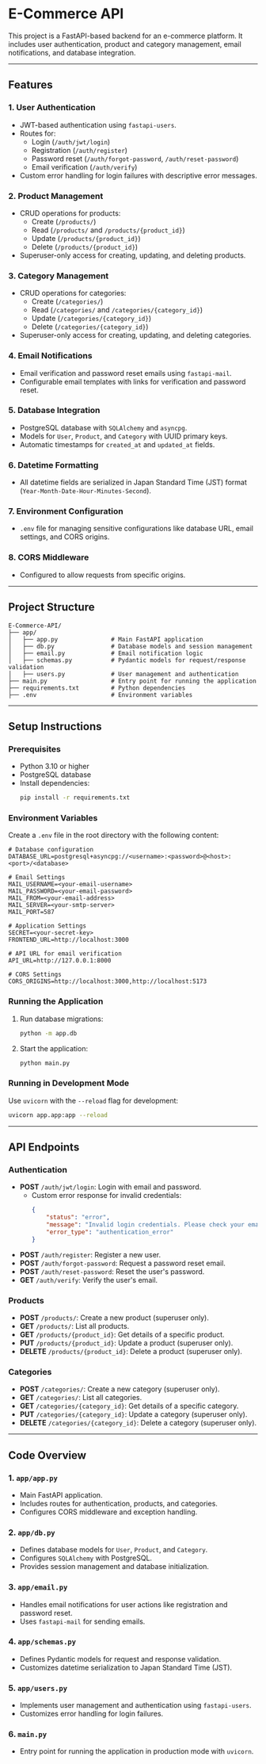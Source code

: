 # E-Commerce API

This project is a FastAPI-based backend for an e-commerce platform. It includes user authentication, product and category management, email notifications, and database integration.

---

## Features

### 1. **User Authentication**
- JWT-based authentication using `fastapi-users`.
- Routes for:
  - Login (`/auth/jwt/login`)
  - Registration (`/auth/register`)
  - Password reset (`/auth/forgot-password`, `/auth/reset-password`)
  - Email verification (`/auth/verify`)
- Custom error handling for login failures with descriptive error messages.

### 2. **Product Management**
- CRUD operations for products:
  - Create (`/products/`)
  - Read (`/products/` and `/products/{product_id}`)
  - Update (`/products/{product_id}`)
  - Delete (`/products/{product_id}`)
- Superuser-only access for creating, updating, and deleting products.

### 3. **Category Management**
- CRUD operations for categories:
  - Create (`/categories/`)
  - Read (`/categories/` and `/categories/{category_id}`)
  - Update (`/categories/{category_id}`)
  - Delete (`/categories/{category_id}`)
- Superuser-only access for creating, updating, and deleting categories.

### 4. **Email Notifications**
- Email verification and password reset emails using `fastapi-mail`.
- Configurable email templates with links for verification and password reset.

### 5. **Database Integration**
- PostgreSQL database with `SQLAlchemy` and `asyncpg`.
- Models for `User`, `Product`, and `Category` with UUID primary keys.
- Automatic timestamps for `created_at` and `updated_at` fields.

### 6. **Datetime Formatting**
- All datetime fields are serialized in Japan Standard Time (JST) format (`Year-Month-Date-Hour-Minutes-Second`).

### 7. **Environment Configuration**
- `.env` file for managing sensitive configurations like database URL, email settings, and CORS origins.

### 8. **CORS Middleware**
- Configured to allow requests from specific origins.

---

## Project Structure

```
E-Commerce-API/
├── app/
│   ├── app.py               # Main FastAPI application
│   ├── db.py                # Database models and session management
│   ├── email.py             # Email notification logic
│   ├── schemas.py           # Pydantic models for request/response validation
│   ├── users.py             # User management and authentication
├── main.py                  # Entry point for running the application
├── requirements.txt         # Python dependencies
├── .env                     # Environment variables
```

---

## Setup Instructions

### Prerequisites
- Python 3.10 or higher
- PostgreSQL database
- Install dependencies:
  ```bash
  pip install -r requirements.txt
  ```

### Environment Variables
Create a `.env` file in the root directory with the following content:
```properties
# Database configuration
DATABASE_URL=postgresql+asyncpg://<username>:<password>@<host>:<port>/<database>

# Email Settings
MAIL_USERNAME=<your-email-username>
MAIL_PASSWORD=<your-email-password>
MAIL_FROM=<your-email-address>
MAIL_SERVER=<your-smtp-server>
MAIL_PORT=587

# Application Settings
SECRET=<your-secret-key>
FRONTEND_URL=http://localhost:3000

# API URL for email verification
API_URL=http://127.0.0.1:8000

# CORS Settings
CORS_ORIGINS=http://localhost:3000,http://localhost:5173
```

### Running the Application
1. Run database migrations:
   ```bash
   python -m app.db
   ```
2. Start the application:
   ```bash
   python main.py
   ```

### Running in Development Mode
Use `uvicorn` with the `--reload` flag for development:
```bash
uvicorn app.app:app --reload
```

---

## API Endpoints

### Authentication
- **POST** `/auth/jwt/login`: Login with email and password.
  - Custom error response for invalid credentials:
    ```json
    {
        "status": "error",
        "message": "Invalid login credentials. Please check your email and password.",
        "error_type": "authentication_error"
    }
    ```
- **POST** `/auth/register`: Register a new user.
- **POST** `/auth/forgot-password`: Request a password reset email.
- **POST** `/auth/reset-password`: Reset the user's password.
- **GET** `/auth/verify`: Verify the user's email.

### Products
- **POST** `/products/`: Create a new product (superuser only).
- **GET** `/products/`: List all products.
- **GET** `/products/{product_id}`: Get details of a specific product.
- **PUT** `/products/{product_id}`: Update a product (superuser only).
- **DELETE** `/products/{product_id}`: Delete a product (superuser only).

### Categories
- **POST** `/categories/`: Create a new category (superuser only).
- **GET** `/categories/`: List all categories.
- **GET** `/categories/{category_id}`: Get details of a specific category.
- **PUT** `/categories/{category_id}`: Update a category (superuser only).
- **DELETE** `/categories/{category_id}`: Delete a category (superuser only).

---

## Code Overview

### 1. **`app/app.py`**
- Main FastAPI application.
- Includes routes for authentication, products, and categories.
- Configures CORS middleware and exception handling.

### 2. **`app/db.py`**
- Defines database models for `User`, `Product`, and `Category`.
- Configures `SQLAlchemy` with PostgreSQL.
- Provides session management and database initialization.

### 3. **`app/email.py`**
- Handles email notifications for user actions like registration and password reset.
- Uses `fastapi-mail` for sending emails.

### 4. **`app/schemas.py`**
- Defines Pydantic models for request and response validation.
- Customizes datetime serialization to Japan Standard Time (JST).

### 5. **`app/users.py`**
- Implements user management and authentication using `fastapi-users`.
- Customizes error handling for login failures.

### 6. **`main.py`**
- Entry point for running the application in production mode with `uvicorn`.